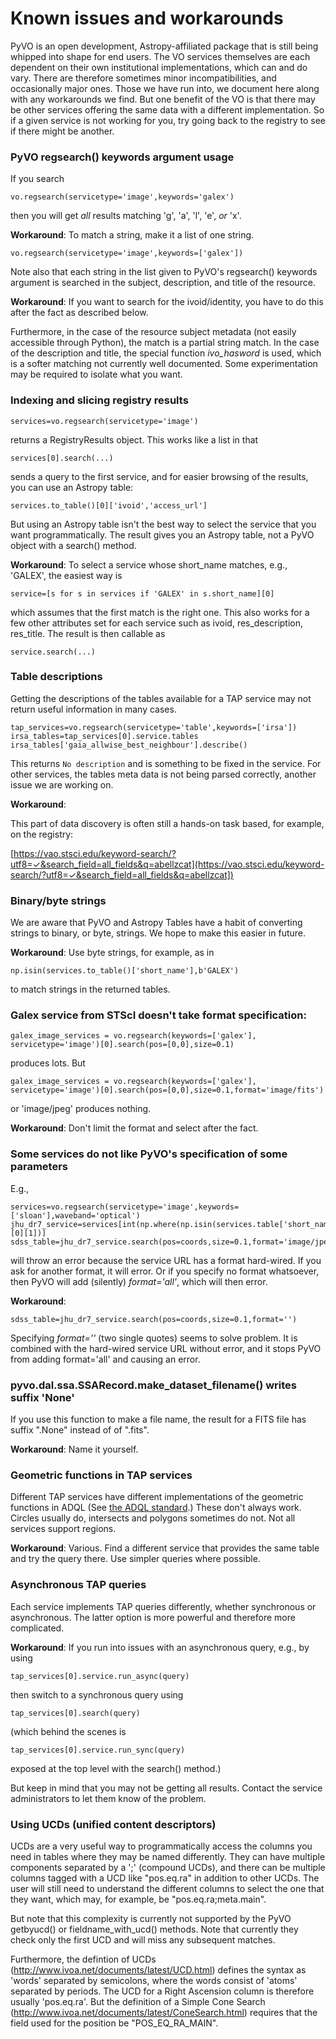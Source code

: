 #  Known issues and workarounds

PyVO is an open development, Astropy-affiliated package that is still being whipped into shape
for end users.  The VO services themselves are each dependent on their own institutional
implementations, which can and do vary.  There are therefore sometimes minor incompatibilities,
and occasionally major ones.  Those we have run into, we document here along with any workarounds
we find.  But one benefit of the VO is that there may be other services offering the same data with
a different implementation.  So if a given service is not working for you, try going back to 
the registry to see if there might be another.



###  PyVO regsearch() keywords argument usage

If you search

```
vo.regsearch(servicetype='image',keywords='galex')
```

then you will get *all* results matching 'g', 'a', 'l', 'e', *or* 'x'.  

**Workaround**:  To match a string, make it a list of one string.

```
vo.regsearch(servicetype='image',keywords=['galex'])
```

Note also that each string in the list given to PyVO's regsearch() keywords argument is searched in the subject, description, and title of the resource. 

**Workaround**:   If you want to search for the ivoid/identity, you have to do this after the fact as described below.  


Furthermore, in the case of the resource subject metadata (not easily accessible through Python), the match is a partial string match.   In the case of the description and title, the special function *ivo_hasword* is used, which is a softer matching not currently well documented.   Some experimentation may be required to isolate what you want.  


### Indexing and slicing registry results

```
services=vo.regsearch(servicetype='image')
```

returns a RegistryResults object.  This works like a list in that

```
services[0].search(...)
```
sends a query to the first service, and for easier browsing of the results, you can use an Astropy table:

```
services.to_table()[0]['ivoid','access_url']
```
But using an Astropy table isn't the best way to select the service that you want programmatically.  The result gives you an Astropy table, not a PyVO object with a search() method.  


**Workaround**:  To select a service whose short_name matches, e.g., 'GALEX', the easiest way is

```
service=[s for s in services if 'GALEX' in s.short_name][0]
```
which assumes that the first match is the right one.  This also works for a few other attributes set for each service such as ivoid, res_description, res_title.   The result is then callable as
```
service.search(...)
```


###  Table descriptions

Getting the descriptions of the tables available for a TAP service may not return useful information
in many cases.

```
tap_services=vo.regsearch(servicetype='table',keywords=['irsa'])
irsa_tables=tap_services[0].service.tables
irsa_tables['gaia_allwise_best_neighbour'].describe() 
```

This returns `No description` and is something to be fixed in the service.  For other services, the tables meta data is not being parsed correctly, another issue we are working on.  

**Workaround**:

This part of data discovery is often still a hands-on task based, for example, on the registry:

[https://vao.stsci.edu/keyword-search/?utf8=✓&search_field=all_fields&q=abellzcat](https://vao.stsci.edu/keyword-search/?utf8=✓&search_field=all_fields&q=abellzcat])


###  Binary/byte strings

We are aware that PyVO and Astropy Tables have a habit of converting strings to binary, or byte, strings.  We hope to make this easier in future.  

**Workaround**:  Use byte strings, for example, as in 

```
np.isin(services.to_table()['short_name'],b'GALEX')
```

to match strings in the returned tables.  



### Galex service from STScI doesn't take format specification:

```
galex_image_services = vo.regsearch(keywords=['galex'], servicetype='image')[0].search(pos=[0,0],size=0.1)
```

produces lots.  But

```
galex_image_services = vo.regsearch(keywords=['galex'], servicetype='image')[0].search(pos=[0,0],size=0.1,format='image/fits')
```

or 'image/jpeg' produces nothing.

**Workaround**:  Don't limit the format and select after the fact.



###  Some services do not like PyVO's specification of some parameters

E.g.,

```
services=vo.regsearch(servicetype='image',keywords=['sloan'],waveband='optical')
jhu_dr7_service=services[int(np.where(np.isin(services.table['short_name'],b'SDSSDR7'))[0][1])]
sdss_table=jhu_dr7_service.search(pos=coords,size=0.1,format='image/jpeg')
```

will throw an error because the service URL has a format hard-wired.  If you ask for another format, it will error.  Or if you specify no format whatsoever, then PyVO will add (silently) *format='all'*, which will then error.

**Workaround**:

```
sdss_table=jhu_dr7_service.search(pos=coords,size=0.1,format='')
```

Specifying *format=''* (two single quotes) seems to solve problem.  It is combined with the hard-wired service URL without error, and it stops PyVO from adding format='all' and causing an error.


### pyvo.dal.ssa.SSARecord.make_dataset_filename() writes suffix  'None'

If you use this function to make a file name, the result for a FITS file has suffix ".None" instead of of ".fits".

**Workaround**:  Name it yourself.  


### Geometric functions in TAP services

Different TAP services have different implementations of the geometric functions in ADQL (See [the ADQL standard](http://www.ivoa.net/documents/latest/ADQL.html).)  These don't always work.  Circles usually do, intersects and polygons sometimes do not.  Not all services support regions.  

**Workaround**:  Various.  Find a different service that provides the same table and try the query there.  Use simpler queries where possible. 



### Asynchronous TAP queries

Each service implements TAP queries differently, whether synchronous or asynchronous.  The latter option is more powerful and therefore more complicated.

**Workaround**: If you run into issues with an asynchronous query, e.g., by using

```
tap_services[0].service.run_async(query)
```

then switch to a synchronous query using

```
tap_services[0].search(query)
```

(which behind the scenes is

```
tap_services[0].service.run_sync(query)
```

exposed at the top level with the search() method.)  

But keep in mind that you may not be getting all results.  Contact the service administrators to let them know of the problem.


### Using UCDs (unified content descriptors)

UCDs are a very useful way to programmatically access the columns you need in tables where they may be named differently.  They can have multiple components separated by a ';' (compound UCDs), and there can be multiple columns tagged with a UCD like "pos.eq.ra" in addition to other UCDs.  The user will still need to understand the different columns to select the one that they want, which may, for example, be "pos.eq.ra;meta.main".  

But note that this complexity is currently not supported by the PyVO getbyucd() or fieldname_with_ucd() methods.  Note that currently they check only the first UCD and will miss any subsequent matches.  

Furthermore, the defintion of UCDs (http://www.ivoa.net/documents/latest/UCD.html) defines the syntax as 'words' separated by semicolons, where the words consist of 'atoms' separated by periods.  The UCD for a Right Ascension column is therefore usually 'pos.eq.ra'.  But the definition of a Simple Cone Search (http://www.ivoa.net/documents/latest/ConeSearch.html) requires that the field used for the position be "POS_EQ_RA_MAIN".
